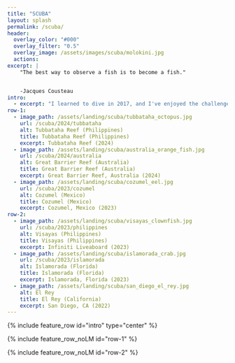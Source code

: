 ```yaml
---
title: "SCUBA"
layout: splash
permalink: /scuba/
header:
  overlay_color: "#000"
  overlay_filter: "0.5"
  overlay_image: /assets/images/scuba/molokini.jpg
  actions:
excerpt: |
    "The best way to observe a fish is to become a fish."


    -Jacques Cousteau
intro:
  - excerpt: "I learned to dive in 2017, and I've enjoyed the challenge of growing as a diver and underwater photographer since then. I have a long bucket list of diving destinations still to explore. Some of my favorite SCUBA experiences are below."
row-1:
  - image_path: /assets/landing/scuba/tubbataha_octopus.jpg
    url: /scuba/2024/tubbataha
    alt: Tubbataha Reef (Philippines)
    title: Tubbataha Reef (Philippines)
    excerpt: Tubbataha Reef (2024)
  - image_path: /assets/landing/scuba/australia_orange_fish.jpg
    url: /scuba/2024/australia
    alt: Great Barrier Reef (Australia)
    title: Great Barrier Reef (Australia)
    excerpt: Great Barrier Reef, Australia (2024)
  - image_path: /assets/landing/scuba/cozumel_eel.jpg
    url: /scuba/2023/cozumel
    alt: Cozumel (Mexico)
    title: Cozumel (Mexico)
    excerpt: Cozumel, Mexico (2023)
row-2:
  - image_path: /assets/landing/scuba/visayas_clownfish.jpg
    url: /scuba/2023/philippines
    alt: Visayas (Philippines)
    title: Visayas (Philippines)
    excerpt: Infiniti Liveaboard (2023)
  - image_path: /assets/landing/scuba/islamorada_crab.jpg
    url: /scuba/2023/islamorada
    alt: Islamorada (Florida)
    title: Islamorada (Florida)
    excerpt: Islamorada, Florida (2023)
  - image_path: /assets/landing/scuba/san_diego_el_rey.jpg
    alt: El Rey
    title: El Rey (California)
    excerpt: San Diego, CA (2022)
---
```


{% include feature_row id="intro" type="center" %}

{% include feature_row_noLM id="row-1" %}

{% include feature_row_noLM id="row-2" %}
